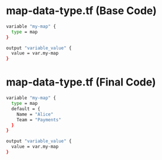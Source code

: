 # map-data-type.tf (Base Code)

```bash
variable "my-map" {
  type = map
}

output "variable_value" {
  value = var.my-map
}
```

# map-data-type.tf (Final Code)

```bash
variable "my-map" {
  type = map
  default = {
    Name = "Alice"
    Team = "Payments"
  }
}

output "variable_value" {
  value = var.my-map
}
```